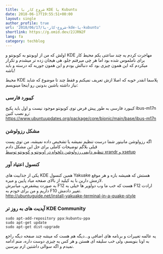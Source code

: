 ```yaml
---
title: شروع کار با KDE یا Kubuntu
date: 2018-06-17T19:55:51+00:00
layout: single
author_profile: true
url: '2018/06/17/شروع-کار-با-kde-یا-kubuntu'
shortlink: https://g.omid.dev/2JJRN2F
lang: fa
category: techblog
---
```

اولش که من از اوبونتو به کوبونتو و KDE مهاجرت کردم یه چند ساعتی یکم محیط کار برای ناملموس شده بود اما هر چی میرفتم جلو، هی هیجان زده تر میشدم و تکرار میکردم که این همون چیزی بود که دنبالش بودم و این همون جوریه که درسته و باید باشه!

محیط KDE پلاسما انقدر خوبه که اصلا ازش تعریف نمیکنم و فقط چند تا موضوع که شاید نیاز داشته باشین بدونین رو اینجا مینویسم:

### کیبورد فارسی

کیبورد فارسی به طور پیش فرض توی کوبونتو موجود نیست و اول باید پکیج ibus-m17n رو نصب کنین:  
<https://www.ubuntuupdates.org/package/core/bionic/main/base/ibus-m17n>

### مشکل رزولوشن

اگه رزولوشن مانیتور شما درست تنظیم نمیشه یا تشخیص داده نمیشه، من توی پست قبلی بلاگم توضیحات کاملی برای حل این مشکل دادم  
[تنظیم دایمی رزولوشن دلخواه در اوبونتو و کوبونتو توسط xrandr و xsetup](/fa/2018/05/24/%d8%aa%d9%86%d8%b8%db%8c%d9%85-%d8%af%d8%a7%db%8c%d9%85%db%8c-%d8%b1%d8%b2%d9%88%d9%84%d9%88%d8%b4%d9%86-%d8%af%d9%84%d8%ae%d9%88%d8%a7%d9%87-%d8%af%d8%b1-%d8%a7%d9%88%d8%a8%d9%88%d9%86%d8%aa%d9%88/)

### کنسول اعتیاد آور

یکی از جذابیت های KDE همین کنسول Yakuake هستش که همیشه بازه و هر موقع لازمش دارین با یه کیلید از بالای صفحه میاد پایین و میره.  
به صورت پیشفرض، میانبرش F12 هست که خب ما وب دولوپر ها خیلی به F12 ارادت داریم و من برای خودم به F10 تغییر دادمش.  
<http://ubuntuguide.net/install-yakuake-terminal-in-a-quake-style>

### آپدیت های به روز تر KDE Community

```shell
sudo apt-add-repository ppa:kubuntu-ppa
sudo apt-get update
sudo apt-get dist-upgrade
```

یه عالمه تغییرات و برنامه های اضافی و&#8230;دیگه هم هست که میشه چند صفحه دیگه راجع به اونا بنویسم، ولی خب سلیقه ای هستن و هر کس یه چیزی دوست داره، منم ادامه نمیدم و اگه سوالی داشتین ازم بپرسین.